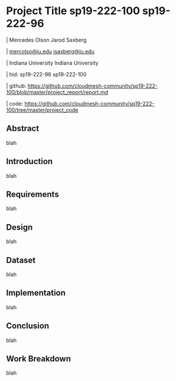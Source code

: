 # Project Title sp19-222-100 sp19-222-96

| Mercedes Olson      Jarod Saxberg

| mercolso@iu.edu     jsaxberg@iu.edu

| Indiana University  Indiana University

| hid: sp19-222-96    sp19-222-100

| github: https://github.com/cloudmesh-community/sp19-222-100/blob/master/project_report/report.md

| code: https://github.com/cloudmesh-community/sp19-222-100/tree/master/project_code

## Abstract

blah

## Introduction 

blah

## Requirements

blah

## Design

blah

## Dataset

blah

## Implementation

blah

## Conclusion

blah

## Work Breakdown

blah
